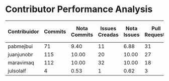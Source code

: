 # Contributor Performance Analysis

| Contribuidor | Commits | Nota Commits | Issues Creadas | Nota Issues | Pull Requests | Nota Pull Requests | Workflows | Nota Workflows | Tipos de Tests | Nota Tests | Nota Final |
|--------------|---------|--------------|----------------|------------|---------------|---------------------|-----------|---------------|-------|-----------|-----------|
| pabmejbui | 71 | 9.40 | 11 | 6.88 | 31 | 10.00 | 10 | 10.00 | 0 | 0.00 | 7.26 |
| juanjunobr | 115 | 10.00 | 20 | 10.00 | 27 | 10.00 | 10 | 10.00 | 0 | 0.00 | 8.00 |
| maravimaq | 112 | 10.00 | 32 | 10.00 | 18 | 10.00 | 10 | 10.00 | 0 | 0.00 | 8.00 |
| julsolalf | 4 | 0.53 | 1 | 0.62 | 3 | 6.00 | 0 | 0.00 | 0 | 0.00 | 1.43 |
